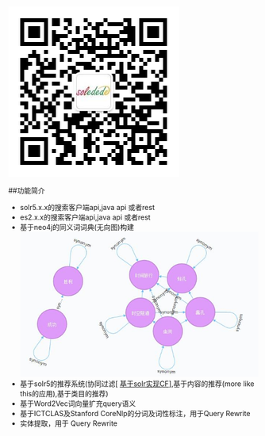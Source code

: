 ![mahua](https://github.com/wbj0110/search-parent/blob/master/doc/img/log.jpg)

##功能简介
* solr5.x.x的搜索客户端api,java api 或者rest
* es2.x.x的搜索客户端api,java api 或者rest
* 基于neo4j的同义词词典(无向图)构建  
![mahua](https://github.com/wbj0110/search-parent/blob/master/doc/img/synonym.jpg)  
* 基于solr5的推荐系统(协同过滤[ [基于solr实现CF](http://blog.csdn.net/wbj01100/article/details/50912717)],基于内容的推荐(more like this的应用),基于类目的推荐)
* 基于Word2Vec词向量扩充query语义
* 基于ICTCLAS及Stanford CoreNlp的分词及词性标注，用于Query Rewrite
* 实体提取，用于 Query Rewrite
